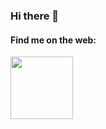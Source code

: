 ### Hi there 👋



#### Find me on the web: 
<a href="https://twitter.com/jibsyyyyy" target="blank"><img align="center" src="https://images.app.goo.gl/LCkjGu26LjEKWW2E8" height="100" /></a>

<!--
**AjibolaMatthew1/AjibolaMatthew1** is a ✨ _special_ ✨ repository because its `README.md` (this file) appears on your GitHub profile.

Here are some ideas to get you started:

- 🔭 I’m currently working on ...
- 🌱 I’m currently learning ...
- 👯 I’m looking to collaborate on ...
- 🤔 I’m looking for help with ...
- 💬 Ask me about ...
- 📫 How to reach me: ...
- 😄 Pronouns: ...
- ⚡ Fun fact: ...
-->
